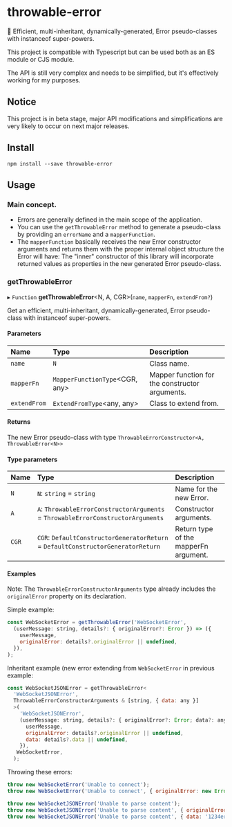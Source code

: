 # throwable-error
🧨 Efficient, multi-inheritant, dynamically-generated, Error pseudo-classes with instanceof super-powers.

This project is compatible with Typescript but can be used both as an ES module or CJS module.

The API is still very complex and needs to be simplified, but it's effectively working for my purposes.

## Notice

This project is in beta stage, major API modifications and simplifications are very likely to occur on next major releases.

## Install

```
npm install --save throwable-error
```

## Usage

### Main concept.

- Errors are generally defined in the main scope of the application.
- You can use the `getThrowableError` method to generate a pseudo-class by providing an `errorName` and a `mapperFunction`.
- The `mapperFunction` basically receives the new Error constructor arguments and returns them with the proper internal object structure the Error will have: The "inner" constructor of this library will incorporate returned values as properties in the new generated Error pseudo-class.

### getThrowableError

▸ `Function` **getThrowableError**<N, A, CGR\>(`name`, `mapperFn`, `extendFrom?`)

Get an efficient, multi-inheritant, dynamically-generated, Error pseudo-class with instanceof super-powers.

#### Parameters

| Name | Type | Description |
| :------ | :------ | :------ |
| `name` | `N` | Class name. |
| `mapperFn` | `MapperFunctionType`<CGR, any\> | Mapper function for the constructor arguments. |
| `extendFrom` | `ExtendFromType`<any, any\> | Class to extend from. |

#### Returns

The new Error pseudo-class with type `ThrowableErrorConstructor<A, ThrowableError<N>>`

#### Type parameters

| Name | Type | Description |
| :------ | :------ | :------ |
| `N` | `N`: `string` = `string` | Name for the new Error. |
| `A` | `A`: `ThrowableErrorConstructorArguments` = `ThrowableErrorConstructorArguments` | Constructor arguments. |
| `CGR` | `CGR`: `DefaultConstructorGeneratorReturn` = `DefaultConstructorGeneratorReturn` | Return type of the mapperFn argument. |

#### Examples

Note: The `ThrowableErrorConstructorArguments` type already includes the `originalError` property on its declaration.

Simple example:

```javascript
const WebSocketError = getThrowableError('WebSocketError',
  (userMessage: string, details?: { originalError?: Error }) => ({
    userMessage,
    originalError: details?.originalError || undefined,
  }),
);
```

Inheritant example (new error extending from `WebSocketError` in previous example:

```javascript
const WebSocketJSONError = getThrowableError<
  'WebSocketJSONError',
  ThrowableErrorConstructorArguments & [string, { data: any }]
  >(
    'WebSocketJSONError',
    (userMessage: string, details?: { originalError?: Error; data?: any }) => ({
      userMessage,
      originalError: details?.originalError || undefined,
      data: details?.data || undefined,
    }),
   WebSocketError,
  );
```

Throwing these errors:

```javascript
throw new WebSocketError('Unable to connect');
throw new WebSocketError('Unable to connect', { originalError: new Error('test') });

throw new WebSocketJSONError('Unable to parse content');
throw new WebSocketJSONError('Unable to parse content', { originalError: new Error('test') });
throw new WebSocketJSONError('Unable to parse content', { data: '1234errorjsoncontent', originalError: new Error('test') });
```
